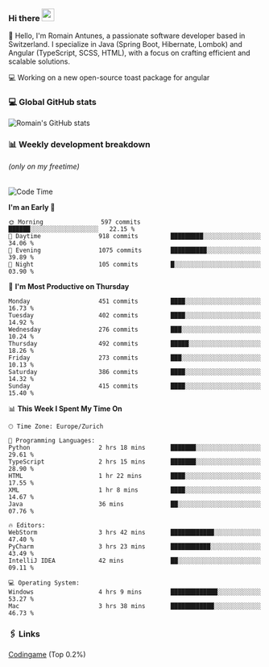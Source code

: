 ### Hi there <img src="https://media.giphy.com/media/hvRJCLFzcasrR4ia7z/giphy.gif" width="25px" height="25px">

👋 Hello, I'm Romain Antunes, a passionate software developer based in Switzerland. I specialize in Java (Spring Boot, Hibernate, Lombok) and Angular (TypeScript, SCSS, HTML), with a focus on crafting efficient and scalable solutions.

💻 Working on a new open-source toast package for angular

### 💻 Global GitHub stats
![Romain's GitHub stats](https://github-readme-streak-stats.herokuapp.com?user=RomainAntunes&theme=dark)


### 📊 Weekly development breakdown 
###### *(only on my freetime)*

<!--START_SECTION:wakastats-->
![Code Time](http://img.shields.io/badge/Code%20Time-1%2C822%20hrs%2043%20mins-blue)

**I'm an Early 🐤** 

```text
🌞 Morning                597 commits         ██████░░░░░░░░░░░░░░░░░░░   22.15 % 
🌆 Daytime                918 commits         █████████░░░░░░░░░░░░░░░░   34.06 % 
🌃 Evening                1075 commits        ██████████░░░░░░░░░░░░░░░   39.89 % 
🌙 Night                  105 commits         █░░░░░░░░░░░░░░░░░░░░░░░░   03.90 % 
```
📅 **I'm Most Productive on Thursday** 

```text
Monday                   451 commits         ████░░░░░░░░░░░░░░░░░░░░░   16.73 % 
Tuesday                  402 commits         ████░░░░░░░░░░░░░░░░░░░░░   14.92 % 
Wednesday                276 commits         ███░░░░░░░░░░░░░░░░░░░░░░   10.24 % 
Thursday                 492 commits         █████░░░░░░░░░░░░░░░░░░░░   18.26 % 
Friday                   273 commits         ███░░░░░░░░░░░░░░░░░░░░░░   10.13 % 
Saturday                 386 commits         ████░░░░░░░░░░░░░░░░░░░░░   14.32 % 
Sunday                   415 commits         ████░░░░░░░░░░░░░░░░░░░░░   15.40 % 
```


📊 **This Week I Spent My Time On** 

```text
🕑︎ Time Zone: Europe/Zurich

💬 Programming Languages: 
Python                   2 hrs 18 mins       ███████░░░░░░░░░░░░░░░░░░   29.61 % 
TypeScript               2 hrs 15 mins       ███████░░░░░░░░░░░░░░░░░░   28.90 % 
HTML                     1 hr 22 mins        ████░░░░░░░░░░░░░░░░░░░░░   17.55 % 
XML                      1 hr 8 mins         ████░░░░░░░░░░░░░░░░░░░░░   14.67 % 
Java                     36 mins             ██░░░░░░░░░░░░░░░░░░░░░░░   07.76 % 

🔥 Editors: 
WebStorm                 3 hrs 42 mins       ████████████░░░░░░░░░░░░░   47.40 % 
PyCharm                  3 hrs 23 mins       ███████████░░░░░░░░░░░░░░   43.49 % 
IntelliJ IDEA            42 mins             ██░░░░░░░░░░░░░░░░░░░░░░░   09.11 % 

💻 Operating System: 
Windows                  4 hrs 9 mins        █████████████░░░░░░░░░░░░   53.27 % 
Mac                      3 hrs 38 mins       ████████████░░░░░░░░░░░░░   46.73 % 
```


<!--END_SECTION:wakastats-->

### 🖇 Links

[Codingame](https://www.codingame.com/profile/defc3ee5279aecc1bb6114e1f994ea9b3325423) (Top 0.2%)

